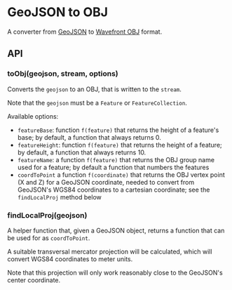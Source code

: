 GeoJSON to OBJ
==============

A converter from [GeoJSON](http://geojson.org) to 
[Wavefront OBJ](https://en.wikipedia.org/wiki/Wavefront_.obj_file) format.

## API

### toObj(geojson, stream, options)

Converts the `geojson` to an OBJ, that is written to the `stream`.

Note that the `geojson` must be a `Feature` or `FeatureCollection`.

Available options:

* `featureBase`: function `f(feature)` that returns the height of
  a feature's base; by default, a function that always returns 0.
* `featureHeight`: function `f(feature)` that returns the height of
  a feature; by default, a function that always returns 10.
* `featureName`: a function `f(feature)` that returns the OBJ group
  name used for a feature; by default a function that numbers the
  features
* `coordToPoint` a function `f(coordinate)` that returns the
  OBJ vertex point (X and Z) for a GeoJSON coordinate, needed to
  convert from GeoJSON's WGS84 coordinates to a cartesian coordinate;
  see the `findLocalProj` method below

### findLocalProj(geojson)

A helper function that, given a GeoJSON object, returns a function
that can be used for as `coordToPoint`.

A suitable transversal mercator projection will be calculated, which
will convert WGS84 coordinates to meter units.

Note that this projection will only work reasonably close to the
GeoJSON's center coordinate.
